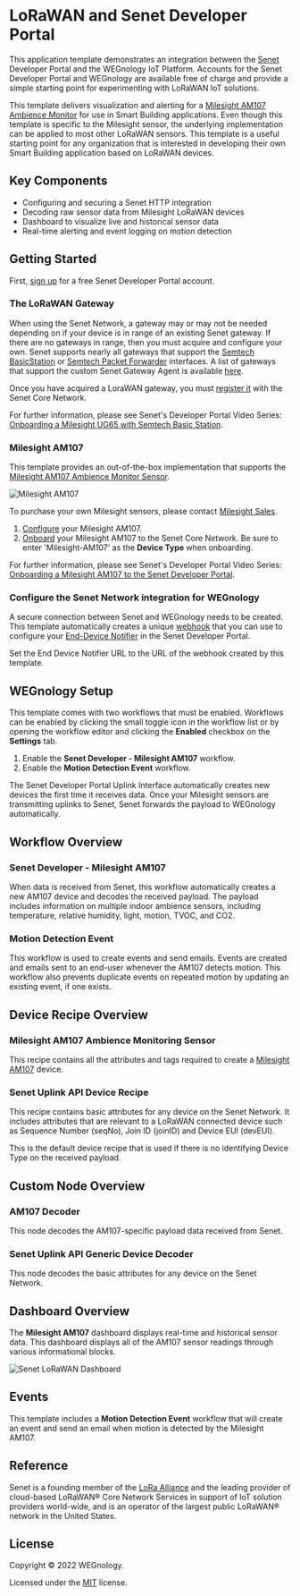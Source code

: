 # LoRaWAN and Senet Developer Portal

This application template demonstrates an integration between the [Senet](https://www.senetco.com/) Developer Portal and the WEGnology IoT Platform. Accounts for the Senet Developer Portal and WEGnology are available free of charge and provide a simple starting point for experimenting with LoRaWAN IoT solutions.

This template delivers visualization and alerting for a [Milesight AM107 Ambience Monitor](https://www.milesight-iot.com/lorawan/sensor/am100/) for use in Smart Building applications. Even though this template is specific to the Milesight sensor, the underlying implementation can be applied to most other LoRaWAN sensors. This template is a useful starting point for any organization that is interested in developing their own Smart Building application based on LoRaWAN devices.

## Key Components

* Configuring and securing a Senet HTTP integration
* Decoding raw sensor data from Milesight LoRaWAN devices
* Dashboard to visualize live and historical sensor data
* Real-time alerting and event logging on motion detection

## Getting Started

First, [sign up](https://portal.senetco.io) for a free Senet Developer Portal account.

### The LoRaWAN Gateway

When using the Senet Network, a gateway may or may not be needed depending on if your device is in range of an existing Senet gateway. If there are no gateways in range, then you must acquire and configure your own. Senet supports nearly all gateways that support the [Semtech BasicStation](https://docs.senetco.io/dev/gw/BasicStation/) or [Semtech Packet Forwarder](https://docs.senetco.io/dev/gw/SemtechPacketForwarder/) interfaces. A list of gateways that support the custom Senet Gateway Agent is available [here](https://docs.senetco.io/dev/gw/).

Once you have acquired a LoraWAN gateway, you must [register it](https://docs.senetco.io/dev/gw/Registration/) with the Senet Core Network. 

For further information, please see Senet's Developer Portal Video Series: [Onboarding a Milesight UG65 with Semtech Basic Station](https://youtu.be/_chD1X_mcoA).


### Milesight AM107

This template provides an out-of-the-box implementation that supports the [Milesight AM107 Ambience Monitor Sensor](https://www.milesight-iot.com/lorawan/sensor/am100/). 

![Milesight AM107](./milesight-am107.jpg)

To purchase your own Milesight sensors, please contact [Milesight Sales](mailto:iot.sales@milesight.com).

1. [Configure](https://resource.milesight-iot.com/milesight/document/am100-series-user-guide-en.pdf) your Milesight AM107.
1. [Onboard](https://docs.senetco.io/dev/dev/) your Milesight AM107 to the Senet Core Network. Be sure to enter 'Milesight-AM107' as the **Device Type** when onboarding. 

For further information, please see Senet's Developer Portal Video Series: [Onboarding a Milesight AM107 to the Senet Developer Portal](https://youtu.be/Q9EHdyuJOJA).

### Configure the Senet Network integration for WEGnology

A secure connection between Senet and WEGnology needs to be created. This template automatically creates a unique [webhook](https://docs.app.wnology.io/applications/webhooks/) that you can use to configure your [End-Device Notifier](https://docs.senetco.io/dev/stream/#notification-targets) in the Senet Developer Portal. 

Set the End Device Notifier URL to the URL of the webhook created by this template. 

## WEGnology Setup

This template comes with two workflows that must be enabled. Workflows can be enabled by clicking the small toggle icon in the workflow list or by opening the workflow editor and clicking the **Enabled** checkbox on the **Settings** tab.

1. Enable the **Senet Developer - Milesight AM107** workflow.
1. Enable the **Motion Detection Event** workflow.

The Senet Developer Portal Uplink Interface automatically creates new devices the first time it receives data. Once your Milesight sensors are transmitting uplinks to Senet, Senet forwards the payload to WEGnology automatically.

## Workflow Overview

### Senet Developer - Milesight AM107

When data is received from Senet, this workflow automatically creates a new AM107 device and decodes the received payload. The payload includes information on multiple indoor ambience sensors, including temperature, relative humidity, light, motion, TVOC, and CO2.

### Motion Detection Event

This workflow is used to create events and send emails. Events are created and emails sent to an end-user whenever the AM107 detects motion. This workflow also prevents duplicate events on repeated motion by updating an existing event, if one exists. 

## Device Recipe Overview

### Milesight AM107 Ambience Monitoring Sensor

This recipe contains all the attributes and tags required to create a [Milesight AM107](https://www.milesight-iot.com/lorawan/sensor/am100/) device.

### Senet Uplink API Device Recipe

This recipe contains basic attributes for any device on the Senet Network. It includes attributes that are relevant to a LoRaWAN connected device such as Sequence Number (seqNo), Join ID (joinID) and Device EUI (devEUI).

This is the default device recipe that is used if there is no identifying Device Type on the received payload.

## Custom Node Overview

### AM107 Decoder

This node decodes the AM107-specific payload data received from Senet.

### Senet Uplink API Generic Device Decoder

This node decodes the basic attributes for any device on the Senet Network.

## Dashboard Overview 

The **Milesight AM107** dashboard displays real-time and historical sensor data. This dashboard displays all of the AM107 sensor readings through various informational blocks.

![Senet LoRaWAN Dashboard](./Template_Details_Dashboard.JPG)

## Events

This template includes a **Motion Detection Event** workflow that will create an event and send an email when motion is detected by the Milesight AM107.

## Reference

Senet is a founding member of the [LoRa Alliance](https://lora-alliance.org/) and the leading provider of cloud-based LoRaWAN&reg; Core Network Services in support of IoT solution providers world-wide, and is an operator of the largest public LoRaWAN&reg; network in the United States.

## License

Copyright &copy; 2022 WEGnology.

Licensed under the [MIT](https://github.com/WEGnology/wegnology-templates/blob/master/LICENSE.txt) license.
